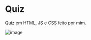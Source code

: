 <h1>Quiz</h1>
Quiz em HTML, JS e CSS feito por mim.

![image](https://github.com/fernandessalec/quiz/assets/161859642/6499185e-4829-4d5c-a296-93c30064ee09)
